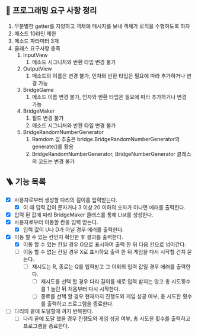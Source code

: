 ## 🎯 프로그래밍 요구 사항 정리

1. 무분별한 getter를 지양하고 객체에 메시지를 보내 객체가 로직을 수행하도록 하자
2. 메소드 10라인 제한
3. 메소드 파라미터 3개
4. 클래스 요구사항 충족
   1. InputView
      1. 메소드 시그니처와 반환 타입 변경 불가
   2. OutputView
      1. 메소드의 이름은 변경 불가, 인자와 반환 타입은 필요에 따라 추가하거나 변경 가능
   3. BridgeGame
      1. 메소드 이름 변경 불가, 인자와 반환 타입은 필요에 따라 추가하거나 변경 가능
   4. BridgeMaker
      1. 필드 변경 불가
      2. 메소드 시그니처와 반환 타입 변경 불가
   5. BridgeRandomNumberGenerator
      1. Ramdom 값 추출은 bridge.BridgeRandomNumberGenerator의 generate()를 활용
      2. BridgeRandomNumberGenerator, BridgeNumberGenerator 클래스의 코드는 변경 불가


## 🪜 기능 목록

- [x] 사용자로부터 생성할 다리의 길이를 입력받는다.
  - [x] 이 때 입력 값이 문자거나 3 이상 20 이하의 숫자가 이나면 에러를 출력한다.
- [x] 입력 된 값에 따라 BridgeMaker 클래스를 통해 List를 생성한다.
- [x] 사용자로부터 이동할 칸을 입력 받는다.
  - [x] 입력 값이 U나 D가 아닐 경우 에러를 출력한다.
- [x] 이동 할 수 있는 칸인지 확인한 후 결과를 출력한다.
  - [x] 이동 할 수 있는 칸일 경우 O으로 표시하여 출력 한 뒤 다음 칸으로 넘어간다.
  - [ ] 이동 할 수 없는 칸일 경우 X로 표시하요 출력 한 뒤 게임을 다시 시작할 건지 묻는다.
    - [ ] 재시도는 R, 종료는 Q를 입력받고 그 이외의 입력 값일 경우 에러를 출력한다.
      - [ ] 재시도를 선택 할 경우 다리 길이를 새로 입력 받지는 않고 총 시도횟수를 1 늘린 뒤 처음부터 다시 시작한다.
      - [ ] 종료를 선택 할 경우 현재까지 진행도와 게임 성공 여부, 총 시도한 횟수를 출력하고 프로그램을 종료한다.
- [ ] 다리의 끝에 도달할때 까지 반복한다.
  - [ ] 다리 끝에 도달 했을 경우 진행도와 게임 성공 여부, 총 시도한 횟수를 출력하고 프로그램을 종료한다.